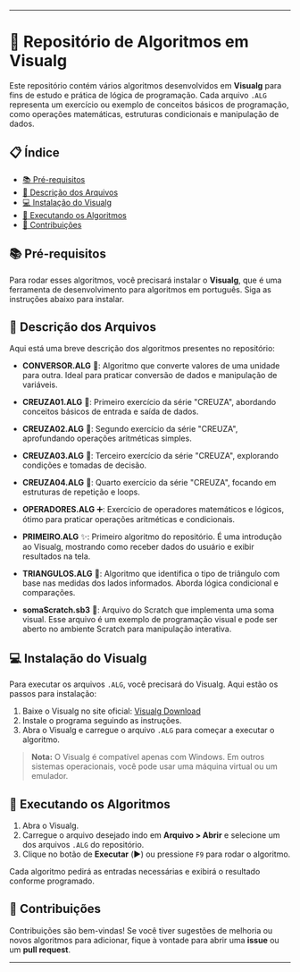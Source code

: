 
---

# 🚀 Repositório de Algoritmos em Visualg

Este repositório contém vários algoritmos desenvolvidos em **Visualg** para fins de estudo e prática de lógica de programação. Cada arquivo `.ALG` representa um exercício ou exemplo de conceitos básicos de programação, como operações matemáticas, estruturas condicionais e manipulação de dados.

## 📋 Índice

- [📚 Pré-requisitos](#-pré-requisitos)
- [📂 Descrição dos Arquivos](#-descrição-dos-arquivos)
- [💻 Instalação do Visualg](#-instalação-do-visualg)
- [🚀 Executando os Algoritmos](#-executando-os-algoritmos)
- [🤝 Contribuições](#-contribuições)

## 📚 Pré-requisitos

Para rodar esses algoritmos, você precisará instalar o **Visualg**, que é uma ferramenta de desenvolvimento para algoritmos em português. Siga as instruções abaixo para instalar.

## 📂 Descrição dos Arquivos

Aqui está uma breve descrição dos algoritmos presentes no repositório:

- **CONVERSOR.ALG** 🧮: Algoritmo que converte valores de uma unidade para outra. Ideal para praticar conversão de dados e manipulação de variáveis.
  
- **CREUZA01.ALG** 📝: Primeiro exercício da série "CREUZA", abordando conceitos básicos de entrada e saída de dados.
  
- **CREUZA02.ALG** 📝: Segundo exercício da série "CREUZA", aprofundando operações aritméticas simples.
  
- **CREUZA03.ALG** 📝: Terceiro exercício da série "CREUZA", explorando condições e tomadas de decisão.
  
- **CREUZA04.ALG** 📝: Quarto exercício da série "CREUZA", focando em estruturas de repetição e loops.
  
- **OPERADORES.ALG** ➕: Exercício de operadores matemáticos e lógicos, ótimo para praticar operações aritméticas e condicionais.
  
- **PRIMEIRO.ALG** ✨: Primeiro algoritmo do repositório. É uma introdução ao Visualg, mostrando como receber dados do usuário e exibir resultados na tela.
  
- **TRIANGULOS.ALG** 🔺: Algoritmo que identifica o tipo de triângulo com base nas medidas dos lados informados. Aborda lógica condicional e comparações.

- **somaScratch.sb3** 🎨: Arquivo do Scratch que implementa uma soma visual. Esse arquivo é um exemplo de programação visual e pode ser aberto no ambiente Scratch para manipulação interativa.

## 💻 Instalação do Visualg

Para executar os arquivos `.ALG`, você precisará do Visualg. Aqui estão os passos para instalação:

1. Baixe o Visualg no site oficial: [Visualg Download](http://visualg3.com.br/)
2. Instale o programa seguindo as instruções.
3. Abra o Visualg e carregue o arquivo `.ALG` para começar a executar o algoritmo.

> **Nota:** O Visualg é compatível apenas com Windows. Em outros sistemas operacionais, você pode usar uma máquina virtual ou um emulador.

## 🚀 Executando os Algoritmos

1. Abra o Visualg.
2. Carregue o arquivo desejado indo em **Arquivo > Abrir** e selecione um dos arquivos `.ALG` do repositório.
3. Clique no botão de **Executar** (▶️) ou pressione `F9` para rodar o algoritmo.

Cada algoritmo pedirá as entradas necessárias e exibirá o resultado conforme programado.

## 🤝 Contribuições

Contribuições são bem-vindas! Se você tiver sugestões de melhoria ou novos algoritmos para adicionar, fique à vontade para abrir uma **issue** ou um **pull request**.

---
